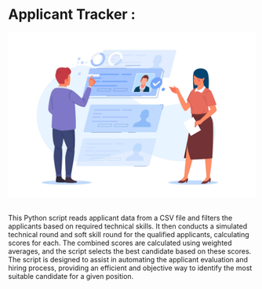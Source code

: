 # Applicant Tracker :

<div>
  <img src="img.jpg">
</div>
<br>
<p>This Python script reads applicant data from a CSV file and filters the applicants based on required technical skills. It then conducts a simulated technical round and soft skill round for the qualified applicants, calculating scores for each. The combined scores are calculated using weighted averages, and the script selects the best candidate based on these scores. The script is designed to assist in automating the applicant evaluation and hiring process, providing an efficient and objective way to identify the most suitable candidate for a given position.</p>
